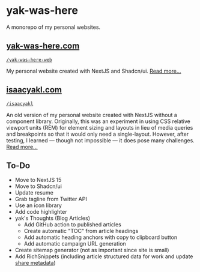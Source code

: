 # yak-was-here

A monorepo of my personal websites.

## [yak-was-here.com](https://www.yak-was-here.com)

[`/yak-was-here-web`](./yak-was-here-web/)

My personal website created with NextJS and Shadcn/ui. [Read more...](https://www.yak-was-here.com/article/personal-website)

## [isaacyakl.com](https://www.isaacyakl.com)

[`/isaacyakl`](./isaacyakl/)

An old version of my personal website created with NextJS without a component library. Originally, this was an experiment in using CSS relative viewport units (REM) for element sizing and layouts in lieu of media queries and breakpoints so that it would only need a single-layout. However, after testing, I learned — though not impossible — it does pose many challenges. [Read more...](https://www.isaacyakl.com/work/isaacyakl-com)

## To-Do

- Move to NextJS 15
- Move to Shadcn/ui
- Update resume
- Grab tagline from Twitter API
- Use an icon library
- Add code highlighter
- yak's Thoughts (Blog Articles)
  - Add GitHub action to published articles
  - Create automatic "TOC" from article headings
  - Add automatic heading anchors with copy to clipboard button
  - Add automatic campaign URL generation
- Create sitemap generator (not as important since site is small)
- Add RichSnippets (including article structured data for work and update [share metadata](https://ogp.me/#no_vertical))
